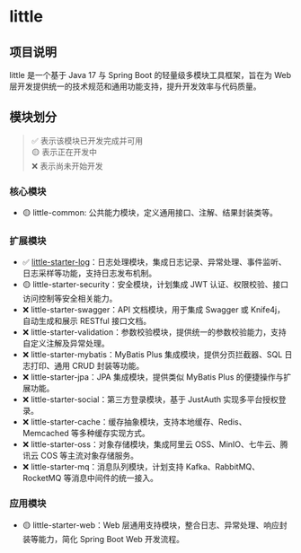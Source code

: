 # little

## 项目说明

little 是一个基于 Java 17 与 Spring Boot 的轻量级多模块工具框架，旨在为 Web 层开发提供统一的技术规范和通用功能支持，提升开发效率与代码质量。

## 模块划分

> ✅ 表示该模块已开发完成并可用</br>
> 🟡 表示正在开发中</br>
> ❌ 表示尚未开始开发</br>

### 核心模块

-  🟡 little-common: 公共能力模块，定义通用接口、注解、结果封装类等。

### 扩展模块

-  ✅ [little-starter-log](./little-starter-log/README.md)：日志处理模块，集成日志记录、异常处理、事件监听、日志采样等功能，支持日志发布机制。
-  🟡 little-starter-security：安全模块，计划集成 JWT 认证、权限校验、接口访问控制等安全相关能力。
-  ❌ little-starter-swagger：API 文档模块，用于集成 Swagger 或 Knife4j，自动生成和展示 RESTful 接口文档。
-  ❌ little-starter-validation：参数校验模块，提供统一的参数校验能力，支持自定义注解及异常处理。
-  ❌ little-starter-mybatis：MyBatis Plus 集成模块，提供分页拦截器、SQL 日志打印、通用 CRUD 封装等功能。
-  ❌ little-starter-jpa：JPA 集成模块，提供类似 MyBatis Plus 的便捷操作与扩展功能。
-  ❌ little-starter-social：第三方登录模块，基于 JustAuth 实现多平台授权登录。
-  ❌ little-starter-cache：缓存抽象模块，支持本地缓存、Redis、Memcached 等多种缓存实现方式。
-  ❌ little-starter-oss：对象存储模块，集成阿里云 OSS、MinIO、七牛云、腾讯云 COS 等主流对象存储服务。
-  ❌ little-starter-mq：消息队列模块，计划支持 Kafka、RabbitMQ、RocketMQ 等消息中间件的统一接入。

### 应用模块

-  🟡 little-starter-web：Web 层通用支持模块，整合日志、异常处理、响应封装等能力，简化 Spring Boot Web 开发流程。